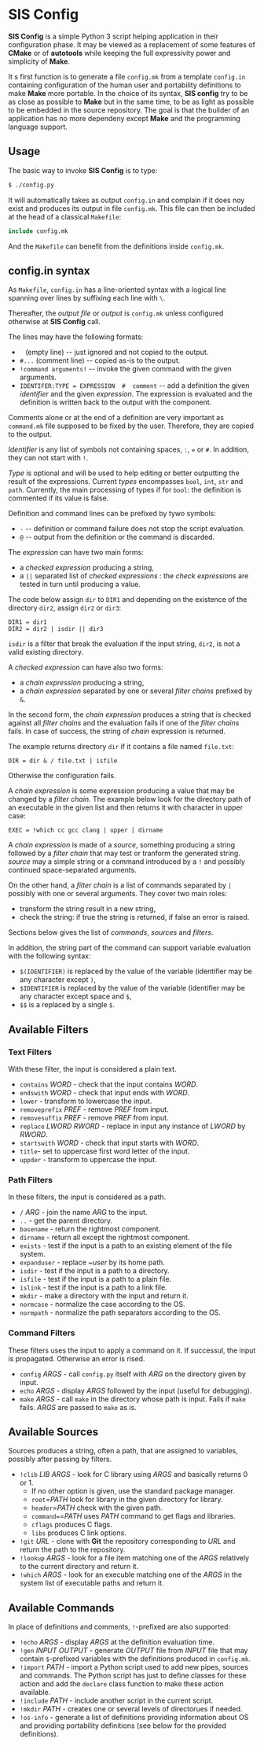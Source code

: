 # SIS Config

**SIS Config** is a simple Python 3 script helping application in their configuration phase. It may be viewed as a replacement of some features of **CMake** or of **autotools** while keeping the full expressivity power and simplicity of **Make**.

It s first function is to generate a file `config.mk` from a template `config.in` containing configuration of the human user and portability definitions to make **Make** more portable. In the choice of its syntax, **SIS config** try to be as close as possible to **Make** but in the same time, to be as light as possible to be embedded in the source repository. The goal is that the builder of an application has no more dependeny except **Make** and the programming language support.



## Usage

The basic way to invoke **SIS Config** is to type:

```sh
$ ./config.py
```

It will automatically takes as output `config.in` and complain if it does noy exist and produces its output in file `config.mk`. This file can then be included at the head of a classical `Makefile`:

```makefile
include config.mk
```

And the `Makefile` can benefit from the definitions inside `config.mk`.



## config.in syntax

As `Makefile`, `config.in` has a line-oriented syntax with a logical line spanning over lines by suffixing each line with `\`.

Thereafter, the _output file_ or _output_ is `config.mk` unless configured otherwise at **SIS Config** call.

The lines may have the following formats:

* ` ` (empty line) -- just ignored and not copied to the output.
* `#...` (comment line) -- copied as-is to the output.
* `!command arguments!` -- invoke the given command with the given arguments.
* `IDENTIFER:TYPE = EXPRESSION  #  comment` -- add a definition the given _identifier_ and the given _expression_. The expression is evaluated and the definition is written back to the output with the component.

Comments alone or at the end of a definition are very important as `command.mk` file supposed to be fixed by the user. Therefore, they are copied to the output.

_Identifier_ is any list of symbols not containing spaces, `:`, `=` or `#`. In addition, they can not start with `!`.

_Type_ is optional and will be used to help editing or better outputting the result of the expressions. Current _types_ encompasses `bool`, `int`, `str` and `path`. Currently, the main processing of types if for `bool`: the definition is commented if its value is false.

Definition and command lines can be prefixed by tywo symbols:
* `-` -- definition or command failure does not stop the script evaluation.
* `@` -- output from the definition or the command is discarded. 

The _expression_ can have two main forms:
* a _checked expression_ producing a string,
* a `||` separated list of _checked expressions_ : the _check expressions_ are tested in turn until producing a value.

The code below assign `dir` to `DIR1` and depending on the existence of the directory `dir2`, assign `dir2` or `dir3`:

```
DIR1 = dir1
DIR2 = dir2 | isdir || dir3
```

`isdir` is a filter that break the evaluation if the input string, `dir2`, is not a valid existing directory.


A _checked expression_ can have also two forms:
* a _chain expression_ producing a string,
* a _chain expression_ separated by one or several _filter chains_ prefixed by `&`.

In the second form, the _chain expression_ produces a string that is checked against all _filter chains_ and the evaluation fails if one of the _filter chains_ fails. In case of success, the string of _chain_ expression is returned.

The example returns directory `dir` if it contains a file named `file.txt`:

```
DIR = dir & / file.txt | isfile
```
Otherwise the configuration fails.


A _chain expression_ is some expression producing a value that may be changed by a _filter chain_. The example below look for the directory path of an executable in the given list and then returns it with character in upper case:

```
EXEC = !which cc gcc clang | upper | dirname
```

A _chain expression_ is made of a _source_, something producing a string followed by a _filter chain_ that may test or tranform the generated string. _source_ may a simple string or a command introduced by a `!` and possibly continued space-separated arguments.

On the other hand, a _filter chain_ is a list of commands separated by `|` possibly with one or several arguments. They cover two main roles:
* transform the string result in a new string,
* check the string: if true the string is returned, if false an error is raised.

Sections below gives the list of _commands_, _sources_ and _filters_.

In addition, the string part of the command can support variable evaluation with the following syntax:
* `$(IDENTIFIER)` is replaced by the value of the variable (identifier may be any character except `)`,
* `$IDENTIFIER` is replaced by the value of the variable (identifier may be any character except space and `$`,
* `$$` is a replaced by a single `$`.



## Available Filters

### Text Filters

With these filter, the input is considered a plain text.

* `contains` _WORD_ - check that the input contains _WORD_.
* `endswith` _WORD_ - check that input ends with _WORD_.
* `lower` - transform to lowercase the input.
* `removeprefix` _PREF_ - remove _PREF_ from input.
* `removesuffix` _PREF_ - remove _PREF_ from input.
* `replace` _LWORD_ _RWORD_ - replace in input any instance of _LWORD_ by _RWORD_.
* `startswith` _WORD_ - check that input starts with _WORD_.
* `title`- set to uppercase first word letter of the input.
* `uppder` - transform to uppercase the input.

### Path Filters

In these filters, the input is considered as a path.

* `/` _ARG_ - join the name _ARG_ to the input.
* `..` - get the parent directory.
* `basename` - return the rightmost component.
* `dirname` - return all except the rightmost component.
* `exists` - test if the input is a path to an existing element of the file system.
* `expanduser` - replace ~_user_ by its home path.
* `isdir` - test if the input is a path to a directory.
* `isfile` - test if the input is a path to a plain file.
* `islink` - test if the input is a path to a link file.
* `mkdir` - make a directory with the input and return it.
* `normcase` - normalize the case according to the OS.
* `normpath` - normalize the path separators according to the OS.

### Command Filters

These filters uses the input to apply a command on it. If successul, the input is propagated. Otherwise an error is rised.

* `config` _ARGS_ - call `config.py` itself with _ARG_ on the directory given by input.
* `echo` _ARGS_ - display _ARGS_ followed by the input (useful for debugging).
* `make` _ARGS_ - call `make` in the directory whose path is input. Fails if `make` fails. _ARGS_ are passed to `make` as is.



## Available Sources

Sources produces a string, often a path, that are assigned to variables, possibly after passing by filters.

* `!clib` _LIB_ _ARGS_ - look for C library using _ARGS_ and basically returns 0 or 1.
  * If no other option is given, use the standard package manager.
  * `root`=_PATH_ look for library in the given directory for library.
  * `header`=_PATH_ check with the given path.
  * `command=`=_PATH_ uses _PATH_ command to get flags and libraries.
  * `cflags` produces C flags.
  * `libs` produces C link options.
* `!git` _URL_ - clone with **Git** the repository corresponding to _URL_ and return the path to the repository.
* `!lookup` _ARGS_ - look for a file item matching one of the _ARGS_ relatively to the current directory and return it.
* `!which` _ARGS_ - look for an execuble matching one of the _ARGS_ in the system list of executable paths and return it.


## Available Commands

In place of definitions and comments, `!`-prefixed are also supported:

* `!echo` _ARGS_ - display _ARGS_ at the definition evaluation time.
* `!gen` _INPUT_ _OUTPUT_ - generate _OUTPUT_ file from _INPUT_ file that may contain `$`-prefixed variables with the definitions produced in `config.mk`.
* `!import` _PATH_ - import a Python script used to add new pipes, sources and commands. The Python script has just to define classes for these action and add the `declare` class function to make these action available.
* `!include` _PATH_ - include another script in the current script.
* `!mkdir` _PATH_ - creates one or several levels of directorues if needed.
* `!os-info` - generate a list of definitions providing information about OS and providing portability definitions (see below for the provided definitions).





